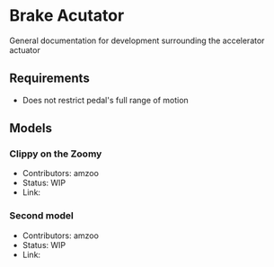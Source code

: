 # Brake Acutator
General documentation for development surrounding the accelerator actuator

## Requirements
- Does not restrict pedal's full range of motion

## Models

### Clippy on the Zoomy

- Contributors: amzoo
- Status: WIP
- Link: 

### Second model 

- Contributors: amzoo
- Status: WIP
- Link: 